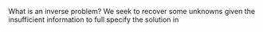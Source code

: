 What is an inverse problem?
We seek to recover some unknowns given the insufficient information to full specify the solution in

